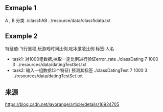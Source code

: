 ## Exmaple 1
A , B 分类
./classfiAB ../resource/data/classfidata.txt
## Example 2
特征值:飞行里程,玩游戏时间比例,吃冰激凌比例
标签:人名 
- task1:
对1000组数据,抽取一定比例进行验证error_rate
 ./classDating 7 1000 3 ../resources/data/datingTestSet.txt
- task2:
输入一组数据(3个特征)
预测其标签
./classDatingTest 7 1000 3 ../resources/data/datingTestSet.txt 

## 来源
https://blog.csdn.net/lavorange/article/details/16924705